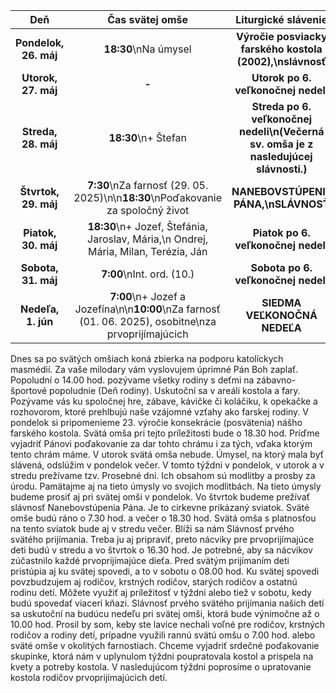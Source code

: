 <!-- title: "Informácie o omšiach - 25. - 1. jún" -->
<!-- date: "2025-05-25" -->

<!-- table-setup wrapStyle=row; wrapOn=max-width:767px; wrapHideHeader=true -->
| Deň | Čas svätej omše | Liturgické slávenie |
| :---: | :---: | :---: |
| **Pondelok, 26. máj** | **18:30**\nNa úmysel | **Výročie posviacky farského kostola (2002),\nslávnosť** |
| **Utorok, 27. máj** | **-** | **Utorok po 6. veľkonočnej nedeli** |
| **Streda, 28. máj** | **18:30**\n+ Štefan | **Streda po 6. veľkonočnej nedeli\n(Večerná sv. omša je z nasledujúcej slávnosti.)** |
| **Štvrtok, 29. máj** | **7:30**\nZa farnosť (29. 05. 2025)\n\n**18:30**\nPoďakovanie za spoločný život | **NANEBOVSTÚPENIE PÁNA,\nSLÁVNOSŤ** |
| **Piatok, 30. máj** | **18:30**\n+ Jozef, Štefánia, Jaroslav, Mária,\n Ondrej, Mária, Milan, Terézia, Ján | **Piatok po 6. veľkonočnej nedeli** |
| **Sobota, 31. máj** | **7:00**\nInt. ord. (10.) | **Sobota po 6. veľkonočnej nedeli** |
| **Nedeľa, 1. jún** | **7:00**\n+ Jozef a Jozefína\n\n**10:00**\nZa farnosť (01. 06. 2025), osobitne\nza prvoprijímajúcich | **SIEDMA VEĽKONOČNÁ NEDEĽA** |


Dnes sa po svätých omšiach koná zbierka na podporu katolíckych masmédií. Za vaše milodary vám vyslovujem úprimné Pán Boh zaplať. 
Popoludní o 14.00 hod. pozývame všetky rodiny s deťmi na zábavno-športové  popoludnie (Deň rodiny). Uskutoční sa v areáli kostola a fary. Pozývame vás ku spoločnej hre, zábave, kávičke či koláčiku, k opekačke a rozhovorom, ktoré prehlbujú naše vzájomné vzťahy ako farskej rodiny.
V pondelok si pripomenieme 23. výročie konsekrácie (posvätenia) nášho farského kostola. Svätá omša pri tejto príležitosti bude o 18.30 hod. Príďme vyjadriť Pánovi poďakovanie za dar tohto chrámu i za tých, vďaka ktorým tento chrám máme.
V utorok svätá omša nebude. Úmysel, na ktorý mala byť slávená, odslúžim v pondelok večer. 
V tomto týždni v pondelok, v utorok a v stredu prežívame tzv. Prosebné dni. Ich obsahom sú modlitby a prosby za úrodu. Pamätajme aj na tieto úmysly vo svojich modlitbách. Na tieto úmysly budeme prosiť aj pri svätej omši v pondelok. 
Vo štvrtok budeme prežívať slávnosť Nanebovstúpenia Pána. Je to cirkevne prikázaný sviatok. Sväté omše budú ráno o 7.30 hod. a večer o 18.30 hod. Svätá omša s platnosťou na tento sviatok bude aj v stredu večer.
Blíži sa nám Slávnosť prvého svätého prijímania. Treba ju aj pripraviť, preto nácviky pre prvoprijímajúce deti budú v stredu a vo štvrtok o 16.30 hod. Je potrebné, aby sa nácvikov zúčastnilo každé prvoprijímajúce dieťa. 
Pred svätým prijímaním deti pristúpia aj ku svätej spovedi, a to v sobotu o 08.00 hod. Ku svätej spovedi povzbudzujem aj rodičov, krstných rodičov, starých rodičov a ostatnú rodinu detí. Môžete využiť aj príležitosť v týždni alebo tiež v sobotu, kedy budú spovedať viacerí kňazi.
Slávnosť prvého svätého prijímania našich detí sa uskutoční na budúcu nedeľu pri svätej omši, ktorá bude výnimočne až o 10.00 hod. Prosil by som, keby ste lavice nechali voľné pre rodičov, krstných rodičov a rodiny detí, prípadne využili rannú svätú omšu o 7.00 hod. alebo sväté omše v okolitých farnostiach. 
Chceme vyjadriť srdečné poďakovanie skupinke, ktorá nám v uplynulom týždni poupratovala kostol a prispela na kvety a potreby kostola. V nasledujúcom týždni poprosíme o upratovanie kostola rodičov prvoprijímajúcich detí. 
  
 


